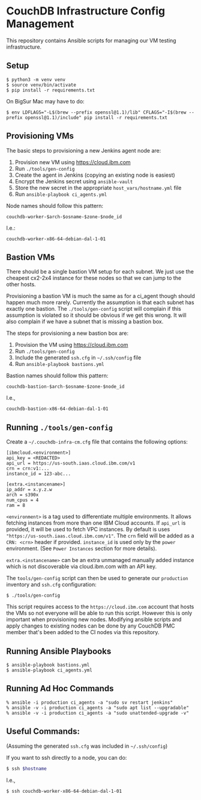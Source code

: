 CouchDB Infrastructure Config Management
===

This repository contains Ansible scripts for managing our VM testing
infrastructure.

Setup
---

    $ python3 -m venv venv
    $ source venv/bin/activate
    $ pip install -r requirements.txt

On BigSur Mac may have to do:

    $ env LDFLAGS="-L$(brew --prefix openssl@1.1)/lib" CFLAGS="-I$(brew --prefix openssl@1.1)/include" pip install -r requirements.txt

Provisioning VMs
---

The basic steps to provisioning a new Jenkins agent node are:

1. Provision new VM using https://cloud.ibm.com
2. Run `./tools/gen-config`
3. Create the agent in Jenkins (copying an existing node is easiest)
4. Encrypt the Jenkins secret using `ansible-vault`
5. Store the new secret in the appropriate `host_vars/hostname.yml` file
6. Run `ansible-playbook ci_agents.yml`

Node names should follow this pattern:

```
couchdb-worker-$arch-$osname-$zone-$node_id
```

I.e.:

```
couchdb-worker-x86-64-debian-dal-1-01
```

Bastion VMs
---

There should be a single bastion VM setup for each subnet. We just use the
cheapest cx2-2x4 instance for these nodes so that we can jump to the other
hosts.

Provisioning a bastion VM is much the same as for a ci_agent though should
happen much more rarely. Currently the assumption is that each subnet has
exactly one bastion. The `./tools/gen-config` script will complain if this
assumption is violated so it should be obvious if we get this wrong. It will
also complain if we have a subnet that is missing a bastion box.

The steps for provisioning a new bastion box are:

1. Provision the VM using https://cloud.ibm.com
2. Run `./tools/gen-config`
2. Include the generated `ssh.cfg` in `~/.ssh/config` file
3. Run `ansible-playbook bastions.yml`

Bastion names should follow this pattern:

```
couchdb-bastion-$arch-$osname-$zone-$node_id
```

I.e.,

```
couchdb-bastion-x86-64-debian-dal-1-01
```


Running `./tools/gen-config`
---

Create a `~/.couchdb-infra-cm.cfg` file that contains the following options:

    [ibmcloud.<environment>]
    api_key = <REDACTED>
    api_url = https://us-south.iaas.cloud.ibm.com/v1
    crn = crn:v1:...
    instance_id = 123-abc...

    [extra.<instancename>]
    ip_addr = x.y.z.w
    arch = s390x
    num_cpus = 4
    ram = 8

`<environment>` is a tag used to differentiate multiple environments. It allows
fetching instances from more than one IBM Cloud accounts. If `api_url` is
provided, it will be used to fetch VPC instances. By default is uses
`"https://us-south.iaas.cloud.ibm.com/v1"`. The `crn` field will be added as a
`CRN: <crn>` header if provided. `instance_id` is used only by the `power`
environment. (See `Power Instances` section for more details).

`extra.<instancename>` can be an extra unmanaged manually added instance which
is not discoverable via cloud.ibm.com with an API key.

The `tools/gen-config` script can then be used to generate our `production`
inventory and `ssh.cfg` configuration:

    $ ./tools/gen-config

This script requires access to the `https://cloud.ibm.com` account that hosts
the VMs so not everyone will be able to run this script. However this is only
important when provisioning new nodes. Modifying ansible scripts and apply
changes to existing nodes can be done by any CouchDB PMC member that's been
added to the CI nodes via this repository.

Running Ansible Playbooks
---

    $ ansible-playbook bastions.yml
    $ ansible-playbook ci_agents.yml

Running Ad Hoc Commands
---

    % ansible -i production ci_agents -a "sudo sv restart jenkins"
    % ansible -v -i production ci_agents -a "sudo apt list --upgradable"
    % ansible -v -i production ci_agents -a "sudo unattended-upgrade -v"


Useful Commands:
---

(Assuming the generated `ssh.cfg` was included in `~/.ssh/config`)

If you want to ssh directly to a node, you can do:

```bash
$ ssh $hostname
```

I.e.,

```bash
$ ssh couchdb-worker-x86-64-debian-dal-1-01
```


